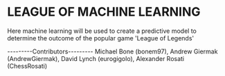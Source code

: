 <h1>LEAGUE OF MACHINE LEARNING</h1>

Here machine learning will be used to create a predictive model to determine the outcome of the popular game 'League of Legends'

---------Contributors---------
Michael Bone (bonem97), Andrew Giermak (AndrewGiermak), David Lynch (eurogigolo), Alexander Rosati (ChessRosati)

